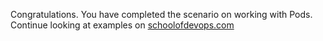 Congratulations. You have completed the scenario on working with Pods. Continue looking at examples on [schoolofdevops.com](https://hub.schoolofdevops.com)